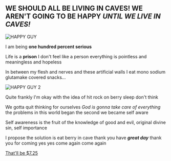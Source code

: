 ## WE SHOULD ALL BE LIVING IN **CAVES!** WE AREN'T GOING TO BE HAPPY *UNTIL WE LIVE IN CAVES!*

![HAPPY GUY](https://thumbs.gfycat.com/UnawareAlarmedAngora-size_restricted.gif)


I am being **one hundred percent serious**

Life is a **prison** I don't feel like a person everything is pointless and meaningless and hopeless

In between my flesh and nerves and these artificial walls I eat mono sodium glutamake covered snacks...

![HAPPY GUY 2](https://lh3.googleusercontent.com/proxy/zhefK0kplywRom-G8ohEV3rPp8bLL8ozKJvDv-X3RSSrsIfoqkK8doCmYsf0nLCHTHVP3GovdAkMPH4C2UjPoM4YSZKK-afUcnP-ITj5top0mlPIdl0pEKOwiw)

Quite frankly I'm okay with the idea of hit rock on berry sleep don't think

We gotta quit thinking for ourselves *God is gonna take care of everything* the problems in this world began the second we became self aware

Self awareness is the fruit of the knowledge of good and evil, original divine sin, self importance

I propose the solution is eat berry in cave thank you have _**great day**_ thank you for coming yes yes come again come again

[That'll be $7.25](README.md)

